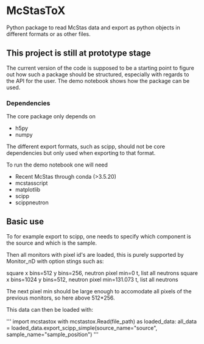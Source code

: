 # McStasToX
Python package to read McStas data and export as python objects in different formats or as other files.

## This project is still at prototype stage
The current version of the code is supposed to be a starting point to figure out how such a package should be structured, especially with regards to the API for the user. The demo notebook shows how the package can be used.

### Dependencies
The core package only depends on
- h5py
- numpy

The different export formats, such as scipp, should not be core dependencies but only used when exporting to that format.

To run the demo notebook one will need
- Recent McStas through conda (>3.5.20)
- mcstasscript
- matplotlib
- scipp
- scippneutron

## Basic use

To for example export to scipp, one needs to specify which component is the source and which is the sample.

Then all monitors with pixel id's are loaded, this is purely supported by Monitor_nD with option stings such as:

square x bins=512 y bins=256, neutron pixel min=0 t, list all neutrons
square x bins=1024 y bins=512, neutron pixel min=131.073 t, list all neutrons

The next pixel min should be large enough to accomodate all pixels of the previous monitors, so here above 512*256.

This data can then be loaded with:

'''
import mcstastox
with mcstastox.Read(file_path) as loaded_data:
    all_data = loaded_data.export_scipp_simple(source_name="source", sample_name="sample_position")
'''
